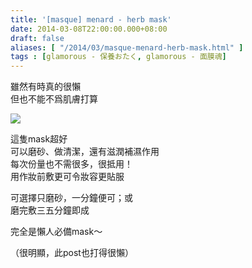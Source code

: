 ```yaml
---
title: '[masque] menard - herb mask'
date: 2014-03-08T22:00:00.000+08:00
draft: false
aliases: [ "/2014/03/masque-menard-herb-mask.html" ]
tags : [glamorous - 保養おたく, glamorous - 面膜魂]
---
```


雖然有時真的很懶  
但也不能不爲肌膚打算  
  

![](/images/menardherbmask.jpg)

這隻mask超好  
可以磨砂、做清潔，還有滋潤補濕作用  
每次份量也不需很多，很抵用！    
用作妝前敷更可令妝容更貼服  
  
可選擇只磨砂，一分鐘便可；或  
磨完敷三五分鐘即成  
  
完全是懶人必備mask～  
  
  
（很明顯，此post也打得很懶）
